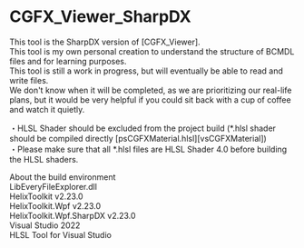 # CGFX_Viewer_SharpDX  
  
This tool is the SharpDX version of [CGFX_Viewer].  
This tool is my own personal creation to understand the structure of BCMDL files and for learning purposes.  
This tool is still a work in progress, but will eventually be able to read and write files.  
We don't know when it will be completed, as we are prioritizing our real-life plans, but it would be very helpful if you could sit back with a cup of coffee and watch it quietly.  
  
・HLSL Shader should be excluded from the project build (*.hlsl shader should be compiled directly [psCGFXMaterial.hlsl][vsCGFXMaterial])  
・Please make sure that all *.hlsl files are HLSL Shader 4.0 before building the HLSL shaders.  
  
About the build environment  
LibEveryFileExplorer.dll  
HelixToolkit v2.23.0  
HelixToolkit.Wpf v2.23.0  
HelixToolkit.Wpf.SharpDX v2.23.0  
Visual Studio 2022  
HLSL Tool for Visual Studio  

